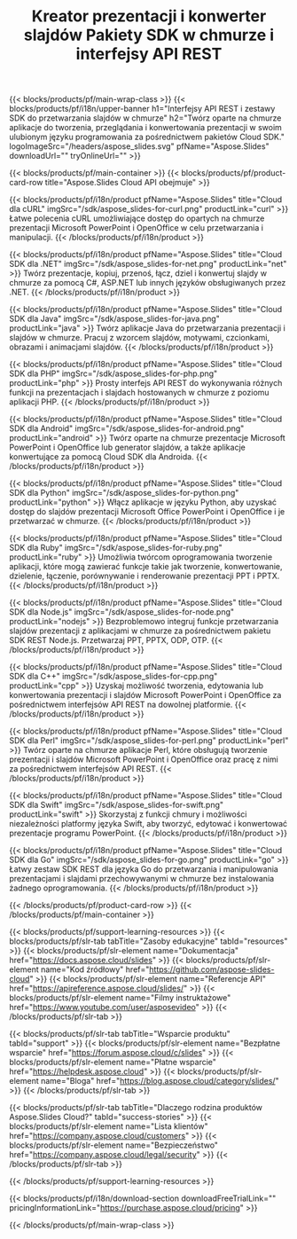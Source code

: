 ﻿---
title: Kreator prezentacji i konwerter slajdów Pakiety SDK w chmurze i interfejsy API REST
description: Twórz oparte na chmurze aplikacje do tworzenia, przeglądania i konwertowania prezentacji w swoim ulubionym języku programowania za pośrednictwem pakietów Cloud SDK
weight: 10
family: slides
---

{{< blocks/products/pf/main-wrap-class >}}
{{< blocks/products/pf/i18n/upper-banner h1="Interfejsy API REST i zestawy SDK do przetwarzania slajdów w chmurze" h2="Twórz oparte na chmurze aplikacje do tworzenia, przeglądania i konwertowania prezentacji w swoim ulubionym języku programowania za pośrednictwem pakietów Cloud SDK." logoImageSrc="/headers/aspose_slides.svg" pfName="Aspose.Slides" downloadUrl="" tryOnlineUrl="" >}}

{{< blocks/products/pf/main-container >}}
{{< blocks/products/pf/product-card-row title="Aspose.Slides Cloud API obejmuje" >}}

{{< blocks/products/pf/i18n/product pfName="Aspose.Slides" title="Cloud dla cURL" imgSrc="/sdk/aspose_slides-for-curl.png" productLink="curl" >}}
Łatwe polecenia cURL umożliwiające dostęp do opartych na chmurze prezentacji Microsoft PowerPoint i OpenOffice w celu przetwarzania i manipulacji.
{{< /blocks/products/pf/i18n/product >}}

{{< blocks/products/pf/i18n/product pfName="Aspose.Slides" title="Cloud SDK dla .NET" imgSrc="/sdk/aspose_slides-for-net.png" productLink="net" >}}
Twórz prezentacje, kopiuj, przenoś, łącz, dziel i konwertuj slajdy w chmurze za pomocą C#, ASP.NET lub innych języków obsługiwanych przez .NET.
{{< /blocks/products/pf/i18n/product >}}

{{< blocks/products/pf/i18n/product pfName="Aspose.Slides" title="Cloud SDK dla Java" imgSrc="/sdk/aspose_slides-for-java.png" productLink="java" >}}
Twórz aplikacje Java do przetwarzania prezentacji i slajdów w chmurze. Pracuj z wzorcem slajdów, motywami, czcionkami, obrazami i animacjami slajdów.
{{< /blocks/products/pf/i18n/product >}}

{{< blocks/products/pf/i18n/product pfName="Aspose.Slides" title="Cloud SDK dla PHP" imgSrc="/sdk/aspose_slides-for-php.png" productLink="php" >}}
Prosty interfejs API REST do wykonywania różnych funkcji na prezentacjach i slajdach hostowanych w chmurze z poziomu aplikacji PHP.
{{< /blocks/products/pf/i18n/product >}}

{{< blocks/products/pf/i18n/product pfName="Aspose.Slides" title="Cloud SDK dla Android" imgSrc="/sdk/aspose_slides-for-android.png" productLink="android" >}}
Twórz oparte na chmurze prezentacje Microsoft PowerPoint i OpenOffice lub generator slajdów, a także aplikacje konwertujące za pomocą Cloud SDK dla Androida.
{{< /blocks/products/pf/i18n/product >}}

{{< blocks/products/pf/i18n/product pfName="Aspose.Slides" title="Cloud SDK dla Python" imgSrc="/sdk/aspose_slides-for-python.png" productLink="python" >}}
Włącz aplikacje w języku Python, aby uzyskać dostęp do slajdów prezentacji Microsoft Office PowerPoint i OpenOffice i je przetwarzać w chmurze.
{{< /blocks/products/pf/i18n/product >}}

{{< blocks/products/pf/i18n/product pfName="Aspose.Slides" title="Cloud SDK dla Ruby" imgSrc="/sdk/aspose_slides-for-ruby.png" productLink="ruby" >}}
Umożliwia twórcom oprogramowania tworzenie aplikacji, które mogą zawierać funkcje takie jak tworzenie, konwertowanie, dzielenie, łączenie, porównywanie i renderowanie prezentacji PPT i PPTX.
{{< /blocks/products/pf/i18n/product >}}

{{< blocks/products/pf/i18n/product pfName="Aspose.Slides" title="Cloud SDK dla Node.js" imgSrc="/sdk/aspose_slides-for-node.png" productLink="nodejs" >}}
Bezproblemowo integruj funkcje przetwarzania slajdów prezentacji z aplikacjami w chmurze za pośrednictwem pakietu SDK REST Node.js. Przetwarzaj PPT, PPTX, ODP, OTP.
{{< /blocks/products/pf/i18n/product >}}

{{< blocks/products/pf/i18n/product pfName="Aspose.Slides" title="Cloud SDK dla C++" imgSrc="/sdk/aspose_slides-for-cpp.png" productLink="cpp" >}}
Uzyskaj możliwość tworzenia, edytowania lub konwertowania prezentacji i slajdów Microsoft PowerPoint i OpenOffice za pośrednictwem interfejsów API REST na dowolnej platformie.
{{< /blocks/products/pf/i18n/product >}}

{{< blocks/products/pf/i18n/product pfName="Aspose.Slides" title="Cloud SDK dla Perl" imgSrc="/sdk/aspose_slides-for-perl.png" productLink="perl" >}}
Twórz oparte na chmurze aplikacje Perl, które obsługują tworzenie prezentacji i slajdów Microsoft PowerPoint i OpenOffice oraz pracę z nimi za pośrednictwem interfejsów API REST.
{{< /blocks/products/pf/i18n/product >}}

{{< blocks/products/pf/i18n/product pfName="Aspose.Slides" title="Cloud SDK dla Swift" imgSrc="/sdk/aspose_slides-for-swift.png" productLink="swift" >}}
Skorzystaj z funkcji chmury i możliwości niezależności platformy języka Swift, aby tworzyć, edytować i konwertować prezentacje programu PowerPoint.
{{< /blocks/products/pf/i18n/product >}}

{{< blocks/products/pf/i18n/product pfName="Aspose.Slides" title="Cloud SDK dla Go" imgSrc="/sdk/aspose_slides-for-go.png" productLink="go" >}}
Łatwy zestaw SDK REST dla języka Go do przetwarzania i manipulowania prezentacjami i slajdami przechowywanymi w chmurze bez instalowania żadnego oprogramowania.
{{< /blocks/products/pf/i18n/product >}}

{{< /blocks/products/pf/product-card-row >}}
{{< /blocks/products/pf/main-container >}}

{{< blocks/products/pf/support-learning-resources >}}
{{< blocks/products/pf/slr-tab tabTitle="Zasoby edukacyjne" tabId="resources" >}}
{{< blocks/products/pf/slr-element name="Dokumentacja" href="https://docs.aspose.cloud/slides" >}}
{{< blocks/products/pf/slr-element name="Kod źródłowy" href="https://github.com/aspose-slides-cloud" >}}
{{< blocks/products/pf/slr-element name="Referencje API" href="https://apireference.aspose.cloud/slides/" >}}
{{< blocks/products/pf/slr-element name="Filmy instruktażowe" href="https://www.youtube.com/user/asposevideo" >}}
{{< /blocks/products/pf/slr-tab >}}

{{< blocks/products/pf/slr-tab tabTitle="Wsparcie produktu" tabId="support" >}}
{{< blocks/products/pf/slr-element name="Bezpłatne wsparcie" href="https://forum.aspose.cloud/c/slides" >}}
{{< blocks/products/pf/slr-element name="Płatne wsparcie" href="https://helpdesk.aspose.cloud" >}}
{{< blocks/products/pf/slr-element name="Bloga" href="https://blog.aspose.cloud/category/slides/" >}}
{{< /blocks/products/pf/slr-tab >}}

{{< blocks/products/pf/slr-tab tabTitle="Dlaczego rodzina produktów Aspose.Slides Cloud?" tabId="success-stories" >}}
{{< blocks/products/pf/slr-element name="Lista klientów" href="https://company.aspose.cloud/customers" >}}
{{< blocks/products/pf/slr-element name="Bezpieczeństwo" href="https://company.aspose.cloud/legal/security" >}}
{{< /blocks/products/pf/slr-tab >}}

{{< /blocks/products/pf/support-learning-resources >}}

{{< blocks/products/pf/i18n/download-section downloadFreeTrialLink="" pricingInformationLink="https://purchase.aspose.cloud/pricing" >}}

{{< /blocks/products/pf/main-wrap-class >}}
